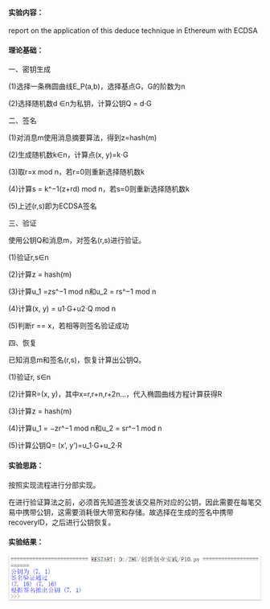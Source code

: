 #### 实验内容：
report on the application of this deduce technique in Ethereum with ECDSA
#### 理论基础：
一、密钥生成

(1)选择一条椭圆曲线E_P(a,b)，选择基点G，G的阶数为n
  
(2)选择随机数d ∈n为私钥，计算公钥Q = d⋅G

二、签名

(1)对消息m使用消息摘要算法，得到z=hash(m)

(2)生成随机数k∈n，计算点(x, y)=k⋅G

(3)取r=x mod n，若r=0则重新选择随机数k

(4)计算s = k^−1(z+rd) mod n，若s=0则重新选择随机数k

(5)上述(r,s)即为ECDSA签名

三、验证

使用公钥Q和消息m，对签名(r,s)进行验证。

(1)验证r,s∈n

(2)计算z = hash(m)

(3)计算u_1 =zs^−1 mod n和u_2 = rs^−1 mod n

(4)计算(x, y) = u1⋅G+u2⋅Q mod n

(5)判断r == x，若相等则签名验证成功

四、恢复

已知消息m和签名(r,s)，恢复计算出公钥Q。

(1)验证r, s∈n

(2)计算R=(x, y)，其中x=r,r+n,r+2n…，代入椭圆曲线方程计算获得R

(3)计算z = hash(m)

(4)计算u_1 = −zr^−1 mod n和u_2 = sr^−1 mod n

(5)计算公钥Q= (x’, y’)=u_1⋅G+u_2⋅R

#### 实验思路：
按照实现流程进行分部实现。

在进行验证算法之前，必须首先知道签发该交易所对应的公钥，因此需要在每笔交易中携带公钥，这需要消耗很大带宽和存储。故选择在生成的签名中携带recoveryID，之后进行公钥恢复。


#### 实验结果：
![img](https://github.com/Azzzting/homework-group-48/blob/main/Project10/img/1.png)

